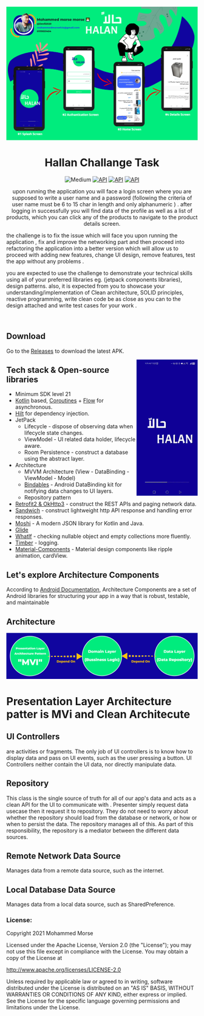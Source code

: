 
<p align="center">
<img src=".images/Halan-Task.png"/>
</p>

<h1 align="center">Hallan Challange Task</h1>

<p align="center">
 <img alt="Medium" src="https://github.com/mohamedebrahim96/Namshi-Customer/workflows/Android%20CI/badge.svg"/></a>
     <a href="https://wakatime.com/badge/user/25e36a94-826e-4b90-bf37-6d78d9028422/project/95a7afd7-03a0-430d-968a-bb8bdc0646d2.svg"/><img alt="API" src="https://wakatime.com/badge/user/25e36a94-826e-4b90-bf37-6d78d9028422/project/95a7afd7-03a0-430d-968a-bb8bdc0646d2.svg"/></a>
     <a href="https://github.com/devil2020?tab=followers"><img alt="API" src="https://img.shields.io/github/stars/devil2020?style=social"/></a>
     <a href="https://github.com/Devil2020/Halan/releases/download/v1.0.0/app-sharedTestingResources-debug.apk"><img alt="API" src="https://img.shields.io/github/v/release/devil2020/halan?color=7885FF&label=Halan%20App&logo=android%22"/></a>

</p>



<p align="center">  
   upon running the application you will face a login screen where you are supposed to write a user name and a password (following the criteria of user name must be 6    to 15 char in length and only alphanumeric ) . 
   after logging in successfully you will find data of the profile as well as a list of products, which you can click any of the products to navigate to the product      details screen.
   
   the challenge is to fix the issue which will face you upon running the application , fix and improve the networking part and then proceed into refactoring the        application into a better version which will allow us to proceed with adding new features, change UI design, remove features, test the app without any problems .
   
   you are expected to use the challenge to demonstrate your technical skills using all of your preferred libraries eg. (jetpack components libraries), design            patterns. also, it is expected from you to showcase your understanding/implementation of Clean architecture, SOLID principles, reactive programming, write clean      code be as close as you can to the design attached and write test cases for your work .
</p>
</br>

## Download
Go to the [Releases](https://github.com/Devil2020/Halan/releases/download/v1.0.0/app-sharedTestingResources-debug.apk) to download the latest APK.


<img src=".images/halan.gif" align="right" width="32%"/>

## Tech stack & Open-source libraries
- Minimum SDK level 21
- [Kotlin](https://kotlinlang.org/) based, [Coroutines](https://github.com/Kotlin/kotlinx.coroutines) + [Flow](https://kotlin.github.io/kotlinx.coroutines/kotlinx-coroutines-core/kotlinx.coroutines.flow/) for asynchronous.
- [Hilt](https://dagger.dev/hilt/) for dependency injection.
- JetPack
    - Lifecycle - dispose of observing data when lifecycle state changes.
    - ViewModel - UI related data holder, lifecycle aware.
    - Room Persistence - construct a database using the abstract layer.
- Architecture
    - MVVM Architecture (View - DataBinding - ViewModel - Model)
    - [Bindables](https://github.com/skydoves/bindables) - Android DataBinding kit for notifying data changes to UI layers.
    - Repository pattern
- [Retrofit2 & OkHttp3](https://github.com/square/retrofit) - construct the REST APIs and paging network data.
- [Sandwich](https://github.com/skydoves/Sandwich) - construct lightweight http API response and handling error responses.
- [Moshi](https://github.com/square/moshi/) - A modern JSON library for Kotlin and Java.
- [Glide](https://github.com/bumptech/glide)
- [WhatIf](https://github.com/skydoves/whatif) - checking nullable object and empty collections more fluently.
- [Timber](https://github.com/JakeWharton/timber) - logging.
- [Material-Components](https://github.com/material-components/material-components-android) - Material design components like ripple animation, cardView.

## Let's explore Architecture Components

According to  [Android Documentation](https://developer.android.com/topic/libraries/architecture), Architecture Components are a set of Android libraries for structuring your app in a way that is robust, testable, and maintainable

## Architecture

[![](.images/Architecture-mvi.png)](.images/Architecture-mvi.png)

# []() Presentation Layer Architecture patter is MVi and Clean Architecute 

## []()UI Controllers

are activities or fragments. The only job of UI controllers is to know how to display data and pass on UI events, such as the user pressing a button. UI Controllers neither contain the UI data, nor directly manipulate data.

## []()Repository
This class is the single source of truth for all of our app's data and acts as a clean API for the UI to communicate with . Presenter simply request data usecase then it request it to repository. They do not need to worry about whether the repository should load from the database or network, or how or when to persist the data. The repository manages all of this. As part of this responsibility, the repository is a mediator between the different data sources.

## []()Remote Network Data Source

Manages data from a remote data source, such as the internet.


## []()Local Database Data Source

Manages data from a local data source, such as SharedPreference.

### []()License:
Copyright 2021 Mohammed Morse

Licensed under the Apache License, Version 2.0 (the "License");
you may not use this file except in compliance with the License.
You may obtain a copy of the License at

   http://www.apache.org/licenses/LICENSE-2.0

Unless required by applicable law or agreed to in writing, software
distributed under the License is distributed on an "AS IS" BASIS,
WITHOUT WARRANTIES OR CONDITIONS OF ANY KIND, either express or implied.
See the License for the specific language governing permissions and
limitations under the License.


